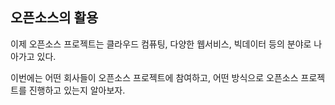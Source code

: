 ## 오픈소스의 활용

이제 오픈소스 프로젝트는 클라우드 컴퓨팅, 다양한 웹서비스, 빅데이터 등의 분야로 나아가고 있다. 

이번에는 어떤 회사들이 오픈소스 프로젝트에 참여하고, 어떤 방식으로 오픈소스 프로젝트를 진행하고 있는지 알아보자. 

